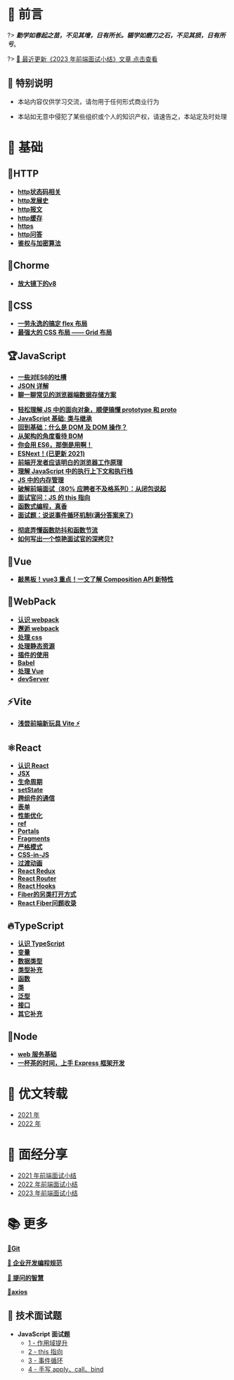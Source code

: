 # 🎨 前言

?> ***勤学如春起之苗，不见其增，日有所长。辍学如磨刀之石，不见其损，日有所亏***。

?> [🌟 最近更新《2023 年前端面试小结》文章,点击查看 ](interview/scene/2023?id=_2023年前端面试小结)


## 🧡 特别说明


- 本站内容仅供学习交流，请勿用于任何形式商业行为

- 本站如无意中侵犯了某些组织或个人的知识产权，请速告之，本站定及时处理


# 🎉 基础

## 🎉HTTP
- [**http状态码相关**](javascript/http/http状态码相关?id=http状态码相关)
- [**http发展史**](Basics/HTTP/HTTP_history?id=HTTP_history)
- [**http报文**](Basics/HTTP/HTTP_message?id=HTTP_message)
- [**http缓存**](Basics/HTTP/HTTP_cache?id=HTTP_cache)
- [**https**](Basics/HTTP/HTTP_https?id=HTTP_https)
- [**http问答**](Basics/HTTP/HTTP_question?id=HTTP_question)
- [**鉴权与加密算法**](Basics/HTTP/HTTP_JWT?id=HTTP_JWT)

## 🎉Chorme
- [**放大镜下的v8**](Basics/Chorme/v8?id=v8)

## 🎨CSS


- [**一劳永逸的搞定 flex 布局**](Basics/css/flex?id=flex-布局)
- [**最强大的 CSS 布局 —— Grid 布局**](Basics/css/grid?id=grid-布局)

## 🏆JavaScript
<!-- - [**Arguments 对象深入了解**](Basics/javascript/advanced/arguments?id=arguments) -->

- [**一些对ES6的吐槽**](Basics/javascript/es6/es6吐槽?id=es6-吐槽)
- [**JSON 详解**](Basics/javascript/basic/json?id=json)
- [**聊一聊常见的浏览器端数据存储方案**](Basics/javascript/basic/storage?id=浏览器存储方案)
<!-- - [浏览器事件解析](Basics/javascript/basic/flow-events?id=浏览器事件解析) -->
- [**轻松理解 JS 中的面向对象，顺便搞懂 prototype 和 proto**](Basics/javascript/object-oriented/object-oriented?id=面向对象是现实的抽象方式)
- [**JavaScript 基础: 类与继承**](Basics/javascript/object-oriented/es6-class?id=class-定义类的方式)
- [**回到基础：什么是 DOM 及 DOM 操作？**](Basics/javascript/dom?id=dom操作架构)
- [**从架构的角度看待 BOM**](Basics/javascript/bom?id=bom-浏览器操作)
- [**你会用 ES6，那倒是用啊！**](Basics/javascript/es6/es6小结?id=es6-新特性)
- [**ESNext！(已更新 2021)**](Basics/javascript/es-next?id=es6)
- [**前端开发者应该明白的浏览器工作原理**](Basics/javascript/advanced/browser-run-theory?id=浏览器的工作原理)
- [**理解 JavaScript 中的执行上下文和执行栈**](Basics/javascript/advanced/js-implementation?id=Basics/javascript-的执行过程)
- [**JS 中的内存管理**](Basics/javascript/advanced/memory-management?id=认识内存管理)
- [**破解前端面试（80% 应聘者不及格系列）：从闭包说起**](Basics/javascript/advanced/js-closure?id=让人迷惑的闭包)
- [**面试官问：JS 的 this 指向**](Basics/javascript/advanced/this-point?id=为什么需要-this？)
- [**函数式编程，真香**](Basics/javascript/advanced/pure-function?id=函数式编程)
- [**面试题：说说事件循环机制(满分答案来了)**](Basics/javascript/advanced/event-loop?id=事件循环)
<!-- - [**错误处理方案**](Basics/javascript/advanced/handle-error?id=错误处理方案) -->
- [**彻底弄懂函数防抖和函数节流**](Basics/javascript/advanced/debounce-throttle?id=防抖和节流)
- [**如何写出一个惊艳面试官的深拷贝?**](Basics/javascript/senior/depth-copy?id=浅拷贝和深拷贝)

## 🌈Vue

<!-- - [**认识 vue**](vue/readme?id=vue) -->
<!-- - [**数组更新检测**](vue/list?id=数组更新检测) -->

- [**敲黑板！vue3 重点！一文了解 Composition API 新特性**](Basics/vue/composition/readme?id=composition-api)

## 🎈WebPack


- [**认识 webpack** ](Basics/webpack/readme?id=webpack)
- [**邂逅 webpack** ](Basics/webpack/default?id=邂逅webpack)
- [**处理 css** ](Basics/webpack/css?id=处理css)
- [**处理静态资源** ](Basics/webpack/image?id=处理静态资源)
- [**插件的使用** ](Basics/webpack/plugin?id=插件的使用)
- [**Babel** ](Basics/webpack/babel?id=Babel)
- [**处理 Vue** ](Basics/webpack/vue?id=处理vue)
- [**devServer** ](Basics/webpack/server?id=devServer)

## ⚡Vite


- [**浅尝前端新玩具 Vite ⚡**](Basics/vite/basic?id=vite)

## ⚛React


- [**认识 React**](Basics/react/readme?id=react)
- [**JSX**](Basics/react/jsx?id=jsx)
- [**生命周期**](Basics/react/lifecycle?id=生命周期)
- [**setState**](Basics/react/state?id=setstate)
- [**跨组件的通信**](Basics/react/cross-communication?id=跨组件的通信)
- [**表单** ](Basics/react/form?id=表单)
- [**性能优化** ](Basics/react/performance-optimization?id=性能优化)
- [**ref** ](Basics/react/refs?id=refs)
- [**Portals**](Basics/react/portals?id=portals)
- [**Fragments**](Basics/react/fragments?id=fragments)
- [**严格模式**](Basics/react/strictMode?id=strictMode)
- [**CSS-in-JS**](Basics/react/css-in-js?id=css-in-js)
- [**过渡动画** ](Basics/react/transition?id=react-transition-group)
- [**React Redux**](Basics/react/redux?id=redux)
- [**React Router**](Basics/react/router?id=react-router)
- [**React Hooks**](Basics/react/hooks?id=react-hooks)
- [**Fiber的另类打开方式**](Basics/react/fiber?id=fiber)
- [**React Fiber问题收录**](Basics/react/fiberList?id=fiberList)


## 🔥TypeScript

- [**认识 TypeScript**](Basics/typescript/readme?id=typescript)
- [**变量**](Basics/typescript/variable?id=typescript中的变量)
- [**数据类型**](Basics/typescript/data-type?id=数据类型)
- [**类型补充**](Basics/typescript/type-supplementary?id=类型补充)
- [**函数**](Basics/typescript/function?id=函数)
- [**类**](Basics/typescript/class?id=类)
- [**泛型**](Basics/typescript/genericity?id=泛型)
- [**接口**](Basics/typescript/interface?id=接口的声明)
- [**其它补充**](Basics/typescript/other?id=其他补充)

## 👴Node

- [**web 服务基础**](Basics/node/03-web-development-foundation/01-web-services-bas?id=web-服务基础)
- [**一杯茶的时间，上手 Express 框架开发**](Basics/node/03-web-development-foundation/02-express?id=express)

# 📘 优文转载

- [2021 年](/collect/2021?id=_2021年)
- [2022 年](/collect/2022?id=_2022年)

# 📝 面经分享

- [2021 年前端面试小结](interview/scene/2021?id=_2021-年前端面试小结)
- [2022 年前端面试小结](interview/scene/2022?id=_2022-年前端面试小结)
- [2023 年前端面试小结](interview/scene/2023?id=_2023-年前端面试小结)
# 📚 更多

[**🔰Git**](Basics/git/basic?id=git)

[**👏 企业开发编程规范**](specification/readme?id=企业开发编程规范)

[**📣 提问的智慧**](more/qulz/readme)

[**🔧axios**](more/axios/basic?id=axios)


## 📂 技术面试题

- **JavaScript 面试题**
  - [1 - 作用域提升](Basics/javascript/advanced/scope-interview?id=作用域提升面试题)
  - [2 - this 指向](Basics/javascript/advanced/this-interview?id=面试题一)
  - [3 - 事件循环](interview/javascript/event-loop?id=事件循环面试题)
  - [4 - 手写 apply、call、bind](interview/javascript/write-apply?id=手写-apply、call、bind)
